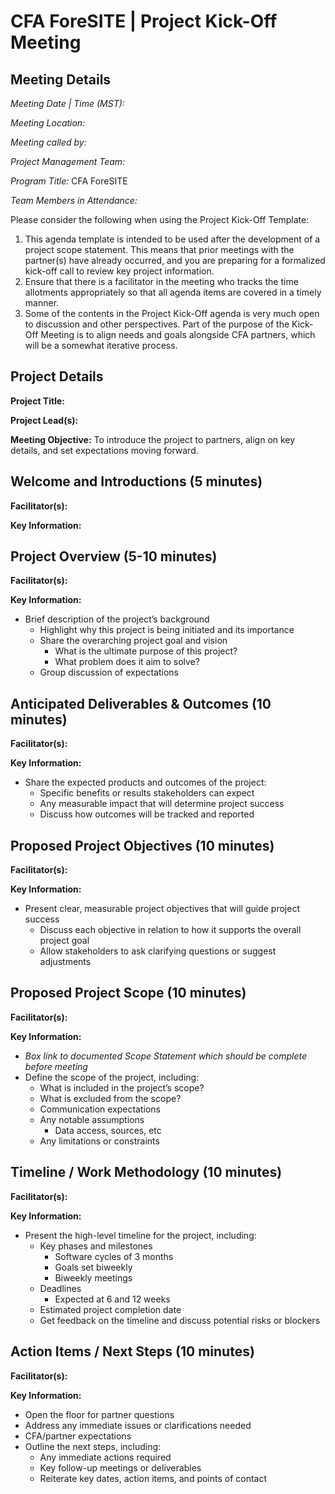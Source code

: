 # CFA ForeSITE | Project Kick-Off Meeting

## Meeting Details
*Meeting Date | Time (MST):*

*Meeting Location:*

*Meeting called by:*

*Project Management Team:*

*Program Title:* CFA ForeSITE

*Team Members in Attendance:*

Please consider the following when using the Project Kick-Off Template:
1.	This agenda template is intended to be used after the development of a project scope statement. This means that prior meetings with the partner(s) have already occurred, and you are preparing for a formalized kick-off call to review key project information.
2.	Ensure that there is a facilitator in the meeting who tracks the time allotments appropriately so that all agenda items are covered in a timely manner. 
3.	Some of the contents in the Project Kick-Off agenda is very much open to discussion and other perspectives. Part of the purpose of the Kick-Off Meeting is to align needs and goals alongside CFA partners, which will be a somewhat iterative process. 

## Project Details
**Project Title:**

**Project Lead(s):**

**Meeting Objective:** To introduce the project to partners, align on key details, and set expectations moving forward.


## Welcome and Introductions (5 minutes)
**Facilitator(s):**

**Key Information:**

## Project Overview (5-10 minutes)
**Facilitator(s):**

**Key Information:**
- Brief description of the project’s background
    - Highlight why this project is being initiated and its importance
    - Share the overarching project goal and vision
        - What is the ultimate purpose of this project?
        - What problem does it aim to solve?
    - Group discussion of expectations

## Anticipated Deliverables & Outcomes (10 minutes)
**Facilitator(s):**

**Key Information:**
- Share the expected products and outcomes of the project: 
    - Specific benefits or results stakeholders can expect
    - Any measurable impact that will determine project success
    - Discuss how outcomes will be tracked and reported

## Proposed Project Objectives (10 minutes)
**Facilitator(s):**

**Key Information:**
- Present clear, measurable project objectives that will guide project success
    - Discuss each objective in relation to how it supports the overall project goal
    - Allow stakeholders to ask clarifying questions or suggest adjustments

## Proposed Project Scope (10 minutes)
**Facilitator(s):**

**Key Information:**
- *Box link to documented Scope Statement which should be complete before meeting*
- Define the scope of the project, including: 
    - What is included in the project’s scope?
    - What is excluded from the scope?
    - Communication expectations
    - Any notable assumptions
        - Data access, sources, etc
    - Any limitations or constraints

## Timeline / Work Methodology (10 minutes)
**Facilitator(s):**

**Key Information:**
- Present the high-level timeline for the project, including: 
    - Key phases and milestones
        - Software cycles of 3 months
        - Goals set biweekly
        - Biweekly meetings
    - Deadlines
        - Expected at 6 and 12 weeks
    - Estimated project completion date
    - Get feedback on the timeline and discuss potential risks or blockers

## Action Items / Next Steps (10 minutes)
**Facilitator(s):**

**Key Information:**
- Open the floor for partner questions
- Address any immediate issues or clarifications needed
- CFA/partner expectations
- Outline the next steps, including: 
    - Any immediate actions required
    - Key follow-up meetings or deliverables
    - Reiterate key dates, action items, and points of contact
